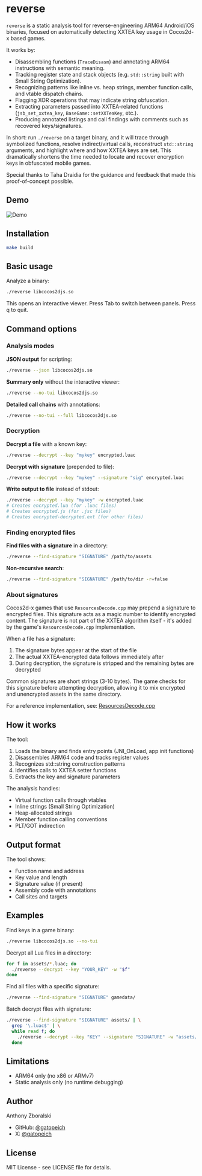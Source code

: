 # reverse

`reverse` is a static analysis tool for reverse-engineering ARM64 Android/iOS binaries, focused on automatically detecting XXTEA key usage in Cocos2d-x based games.

It works by:
- Disassembling functions (`TraceDisasm`) and annotating ARM64 instructions with semantic meaning.
- Tracking register state and stack objects (e.g. `std::string` built with Small String Optimization).
- Recognizing patterns like inline vs. heap strings, member function calls, and vtable dispatch chains.
- Flagging XOR operations that may indicate string obfuscation.
- Extracting parameters passed into XXTEA-related functions (`jsb_set_xxtea_key`, `BaseGame::setXXTeaKey`, etc.).
- Producing annotated listings and call findings with comments such as recovered keys/signatures.

In short: run `./reverse` on a target binary, and it will trace through symbolized functions, resolve indirect/virtual calls, reconstruct `std::string` arguments, and highlight where and how XXTEA keys are set. This dramatically shortens the time needed to locate and recover encryption keys in obfuscated mobile games.

Special thanks to Taha Draidia for the guidance and feedback that made this proof-of-concept possible.

## Demo

![Demo](vhs/demo.gif)

## Installation

```bash
make build
```

## Basic usage

Analyze a binary:
```bash
./reverse libcocos2djs.so
```

This opens an interactive viewer. Press Tab to switch between panels. Press q to quit.

## Command options

### Analysis modes

**JSON output** for scripting:
```bash
./reverse --json libcocos2djs.so
```

**Summary only** without the interactive viewer:
```bash
./reverse --no-tui libcocos2djs.so
```

**Detailed call chains** with annotations:
```bash
./reverse --no-tui --full libcocos2djs.so
```

### Decryption

**Decrypt a file** with a known key:
```bash
./reverse --decrypt --key "mykey" encrypted.luac
```

**Decrypt with signature** (prepended to file):
```bash
./reverse --decrypt --key "mykey" --signature "sig" encrypted.luac
```

**Write output to file** instead of stdout:
```bash
./reverse --decrypt --key "mykey" -w encrypted.luac
# Creates encrypted.lua (for .luac files)
# Creates encrypted.js (for .jsc files)  
# Creates encrypted-decrypted.ext (for other files)
```

### Finding encrypted files

**Find files with a signature** in a directory:
```bash
./reverse --find-signature "SIGNATURE" /path/to/assets
```

**Non-recursive search**:
```bash
./reverse --find-signature "SIGNATURE" /path/to/dir -r=false
```

### About signatures

Cocos2d-x games that use `ResourcesDecode.cpp` may prepend a signature to encrypted files. This signature acts as a magic number to identify encrypted content. The signature is not part of the XXTEA algorithm itself - it's added by the game's `ResourcesDecode.cpp` implementation.

When a file has a signature:
1. The signature bytes appear at the start of the file
2. The actual XXTEA-encrypted data follows immediately after
3. During decryption, the signature is stripped and the remaining bytes are decrypted

Common signatures are short strings (3-10 bytes). The game checks for this signature before attempting decryption, allowing it to mix encrypted and unencrypted assets in the same directory.

For a reference implementation, see: [ResourcesDecode.cpp](https://github.com/yisiyidian/bbdc_k12/blob/ff52887bb43119826721b55f69537c28c28a4e74/tools/pack_files/ResourcesDecode.cpp)

## How it works

The tool:

1. Loads the binary and finds entry points (JNI_OnLoad, app init functions)
2. Disassembles ARM64 code and tracks register values
3. Recognizes std::string construction patterns
4. Identifies calls to XXTEA setter functions
5. Extracts the key and signature parameters

The analysis handles:
- Virtual function calls through vtables
- Inline strings (Small String Optimization)
- Heap-allocated strings
- Member function calling conventions
- PLT/GOT indirection

## Output format

The tool shows:
- Function name and address
- Key value and length
- Signature value (if present)
- Assembly code with annotations
- Call sites and targets

## Examples

Find keys in a game binary:
```bash
./reverse libcocos2djs.so --no-tui
```

Decrypt all Lua files in a directory:
```bash
for f in assets/*.luac; do
  ./reverse --decrypt --key "YOUR_KEY" -w "$f"
done
```

Find all files with a specific signature:
```bash
./reverse --find-signature "SIGNATURE" gamedata/
```

Batch decrypt files with signature:
```bash
./reverse --find-signature "SIGNATURE" assets/ | \
  grep '\.luac$' | \
  while read f; do
    ./reverse --decrypt --key "KEY" --signature "SIGNATURE" -w "assets/$f"
  done
```

## Limitations

- ARM64 only (no x86 or ARMv7)
- Static analysis only (no runtime debugging)

## Author

Anthony Zboralski
- GitHub: [@gatopeich](https://github.com/gatopeich)
- X: [@gatopeich](https://x.com/gatopeich)

## License

MIT License - see LICENSE file for details.